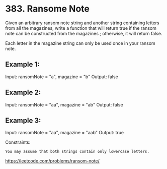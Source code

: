 # 383. Ransome Note

Given an arbitrary ransom note string and another string containing letters from all the magazines, write a function that will return true if the ransom note can be constructed from the magazines ; otherwise, it will return false.

Each letter in the magazine string can only be used once in your ransom note.

## Example 1:

Input: ransomNote = "a", magazine = "b"
Output: false

## Example 2:

Input: ransomNote = "aa", magazine = "ab"
Output: false

## Example 3:

Input: ransomNote = "aa", magazine = "aab"
Output: true

Constraints:

    You may assume that both strings contain only lowercase letters.

<https://leetcode.com/problems/ransom-note/>
